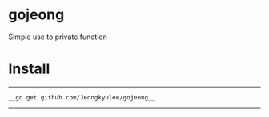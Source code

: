 # gojeong
Simple use to private function

# Install
--------------------------
```
__go get github.com/Jeongkyulee/gojeong__
```
----------------------------
